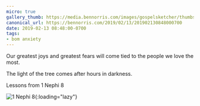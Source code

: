 ```yaml
---
micro: true
gallery_thumb: https://media.bennorris.com/images/gospelsketcher/thumbs/1-nephi-8-01.jpg
canonical_url: https://bennorris.com/2019/02/13/201902130848000700
date: 2019-02-13 08:48:00-0700
tags:
- bom anxiety
---
```


Our greatest joys and greatest fears will come tied to the people we love the most.

The light of the tree comes after hours in darkness.

Lessons from 1 Nephi 8

![1 Nephi 8](https://media.bennorris.com/images/gospelsketcher/bom-anxiety-study/1-nephi-8-01.jpg){:loading="lazy"}